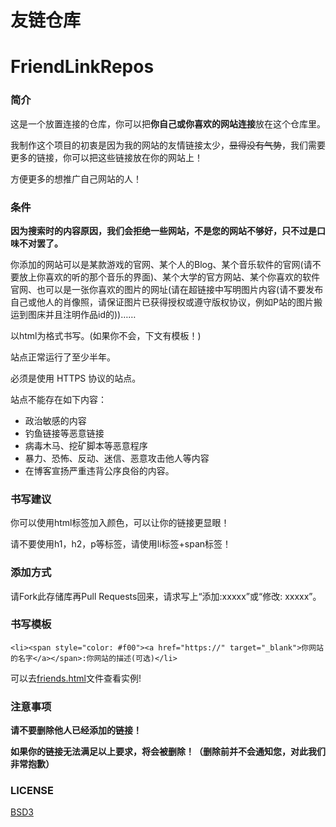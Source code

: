 # 友链仓库
# FriendLinkRepos

### 简介

这是一个放置连接的仓库，你可以把**你自己或你喜欢的网站连接**放在这个仓库里。

我制作这个项目的初衷是因为我的网站的友情链接太少，~~显得没有气势~~，我们需要更多的链接，你可以把这些链接放在你的网站上！

方便更多的想推广自己网站的人！

### 条件

**因为搜索时的内容原因，我们会拒绝一些网站，不是您的网站不够好，只不过是口味不对罢了。**

你添加的网站可以是某款游戏的官网、某个人的Blog、某个音乐软件的官网(请不要放上你喜欢的听的那个音乐的界面)、某个大学的官方网站、某个你喜欢的软件官网、也可以是一张你喜欢的图片的网址(请在超链接中写明图片内容(请不要发布自己或他人的肖像照，请保证图片已获得授权或遵守版权协议，例如P站的图片搬运到图床并且注明作品id的))……

以html为格式书写。(如果你不会，下文有模板！)

站点正常运行了至少半年。

必须是使用 HTTPS 协议的站点。

站点不能存在如下内容：

- 政治敏感的内容
- 钓鱼链接等恶意链接
- 病毒木马、挖矿脚本等恶意程序
- 暴力、恐怖、反动、迷信、恶意攻击他人等内容
- 在博客宣扬严重违背公序良俗的内容。

### 书写建议

你可以使用html标签加入颜色，可以让你的链接更显眼！

请不要使用h1，h2，p等标签，请使用li标签+span标签！

### 添加方式

请Fork此存储库再Pull Requests回来，请求写上“添加:xxxxx”或“修改: xxxxx”。

### 书写模板

```
<li><span style="color: #f00"><a href="https://" target="_blank">你网站的名字</a></span>:你网站的描述(可选)</li>
```

可以去[friends.html](./friends.html)文件查看实例!

### 注意事项

**请不要删除他人已经添加的链接！**

**如果你的链接无法满足以上要求，将会被删除！（删除前并不会通知您，对此我们非常抱歉）**

### LICENSE
[BSD3](./LICENSE)

